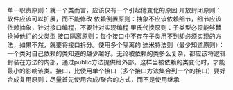 单一职责原则：就一个类而言，应该仅有一个引起他变化的原因
开放封闭原则：软件应该可以扩展，而不能修改
依赖倒置原则：抽象不应该依赖细节，细节应该依赖抽象，针对接口编程，不要针对实现编程
里氏代换原则：子类型必须能够替换掉他们的父类型
接口隔离原则：每个接口中不存在子类用不到却必须实现的方法，如果不然，就要将接口拆分。使用多个隔离的
迪米特法则（最少知道原则）：一个类对自己依赖的类知道的越少越好。无论被依赖的类多么复杂，都应该将逻辑封装在方法的内部，通过public方法提供给外部。这样当被依赖的类变化时，才能最小的影响该类。接口，比使用单个接口（多个接口方法集合到一个的接口）要好
合成复用原则：尽量首先使用合成/聚合的方式，而不是使用继承